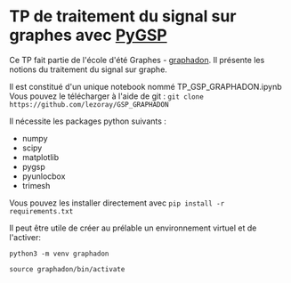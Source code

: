 # TP de traitement du signal sur graphes avec  [PyGSP]

Ce TP fait partie de l'école d'été Graphes - [graphadon].
Il présente les notions du traitement du signal sur graphe.

[PyGSP]: https://github.com/epfl-lts2/pygsp
[graphadon]: https://www.normastic.fr/action-transverse-graphes/ecole-dete-graphes/

Il est constitué d'un unique notebook nommé TP_GSP_GRAPHADON.ipynb
Vous pouvez le télécharger à l'aide de git :
`git clone https://github.com/lezoray/GSP_GRAPHADON`

Il nécessite les packages python suivants :
- numpy
- scipy
- matplotlib
- pygsp
- pyunlocbox
- trimesh

Vous pouvez les installer directement avec `pip install -r requirements.txt`

Il peut être utile de créer au prélable un environnement virtuel et de l'activer:

`python3 -m venv graphadon`

`source graphadon/bin/activate`

